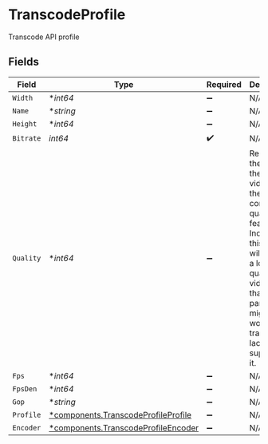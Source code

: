 # TranscodeProfile

Transcode API profile


## Fields

| Field                                                                                                                                                                                                                   | Type                                                                                                                                                                                                                    | Required                                                                                                                                                                                                                | Description                                                                                                                                                                                                             | Example                                                                                                                                                                                                                 |
| ----------------------------------------------------------------------------------------------------------------------------------------------------------------------------------------------------------------------- | ----------------------------------------------------------------------------------------------------------------------------------------------------------------------------------------------------------------------- | ----------------------------------------------------------------------------------------------------------------------------------------------------------------------------------------------------------------------- | ----------------------------------------------------------------------------------------------------------------------------------------------------------------------------------------------------------------------- | ----------------------------------------------------------------------------------------------------------------------------------------------------------------------------------------------------------------------- |
| `Width`                                                                                                                                                                                                                 | **int64*                                                                                                                                                                                                                | :heavy_minus_sign:                                                                                                                                                                                                      | N/A                                                                                                                                                                                                                     |                                                                                                                                                                                                                         |
| `Name`                                                                                                                                                                                                                  | **string*                                                                                                                                                                                                               | :heavy_minus_sign:                                                                                                                                                                                                      | N/A                                                                                                                                                                                                                     | 720p                                                                                                                                                                                                                    |
| `Height`                                                                                                                                                                                                                | **int64*                                                                                                                                                                                                                | :heavy_minus_sign:                                                                                                                                                                                                      | N/A                                                                                                                                                                                                                     |                                                                                                                                                                                                                         |
| `Bitrate`                                                                                                                                                                                                               | *int64*                                                                                                                                                                                                                 | :heavy_check_mark:                                                                                                                                                                                                      | N/A                                                                                                                                                                                                                     |                                                                                                                                                                                                                         |
| `Quality`                                                                                                                                                                                                               | **int64*                                                                                                                                                                                                                | :heavy_minus_sign:                                                                                                                                                                                                      | Restricts the size of the output video using the constant quality feature. Increasing this value will result in a lower quality video. Note that this parameter might not work if the transcoder lacks support for it.<br/> |                                                                                                                                                                                                                         |
| `Fps`                                                                                                                                                                                                                   | **int64*                                                                                                                                                                                                                | :heavy_minus_sign:                                                                                                                                                                                                      | N/A                                                                                                                                                                                                                     |                                                                                                                                                                                                                         |
| `FpsDen`                                                                                                                                                                                                                | **int64*                                                                                                                                                                                                                | :heavy_minus_sign:                                                                                                                                                                                                      | N/A                                                                                                                                                                                                                     |                                                                                                                                                                                                                         |
| `Gop`                                                                                                                                                                                                                   | **string*                                                                                                                                                                                                               | :heavy_minus_sign:                                                                                                                                                                                                      | N/A                                                                                                                                                                                                                     |                                                                                                                                                                                                                         |
| `Profile`                                                                                                                                                                                                               | [*components.TranscodeProfileProfile](../../models/components/transcodeprofileprofile.md)                                                                                                                               | :heavy_minus_sign:                                                                                                                                                                                                      | N/A                                                                                                                                                                                                                     |                                                                                                                                                                                                                         |
| `Encoder`                                                                                                                                                                                                               | [*components.TranscodeProfileEncoder](../../models/components/transcodeprofileencoder.md)                                                                                                                               | :heavy_minus_sign:                                                                                                                                                                                                      | N/A                                                                                                                                                                                                                     |                                                                                                                                                                                                                         |